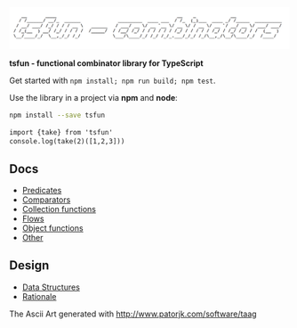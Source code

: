 ![alt](splash.png)                                            


**tsfun - functional combinator library for TypeScript**

Get started with `npm install; npm run build; npm test`.

Use the library in a project via **npm** and **node**:

```bash
npm install --save tsfun
```

```
import {take} from 'tsfun'
console.log(take(2)([1,2,3]))
```

## Docs

* [Predicates](doc/predicates.md)
* [Comparators](doc/comparators.md)
* [Collection functions](doc/coll.md)
* [Flows](doc/flow.md)
* [Object functions](doc/objects.md)
* [Other](doc/core.md)

## Design

* [Data Structures](doc/structures.md)
* [Rationale](doc/design.md) 
 
The Ascii Art generated with http://www.patorjk.com/software/taag




